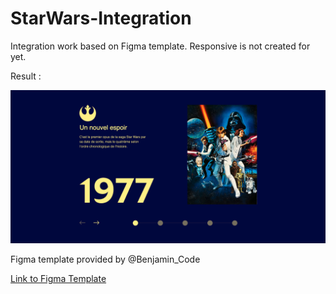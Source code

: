 # StarWars-Integration

Integration work based on Figma template.
Responsive is not created for yet.

Result :

![result](./Assets/Images/../result.png)

Figma template provided by @Benjamin_Code

[Link to Figma Template](https://www.youtube.com/redirect?event=video_description&redir_token=QUFFLUhqbHhhaUdQSmtrTFpySVZxeFZMMTNKUWFVUllEQXxBQ3Jtc0tsb1JFU3BUQjNycURhbVl2dlUtZVJ5SS12RHZGZHRXcDlpX214MlhzVmtPazk3XzJsdTRKdEI1ZkxtWGFDOG1oQklBUUdqVkpsNjJwWnNqUWZ3bmxxb3BHaU9iNC1UaEp3bkZoMkRFMzVSbTY3VWppcw&q=https%3A%2F%2Fwww.figma.com%2Fproto%2FxaisLkNZJvZXq6Ca8qO6El%2FUI_StarWars%3Fnode-id%3D172%253A291%26scaling%3Dmin-zoom%26page-id%3D0%253A1%26starting-point-node-id%3D172%253A243&v=Ld97MuYMaQQ)

